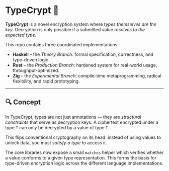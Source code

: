 # TypeCrypt 🔐

**TypeCrypt** is a novel encryption system where *types themselves are the key*. Decryption is only possible if a submitted value *resolves to the expected type*.

This repo contains three coordinated implementations:

- **Haskell** – the *Theory Branch*: formal specification, correctness, and type-driven logic.
- **Rust** – the *Production Branch*: hardened system for real-world usage, throughput-optimized.
- **Zig** – the *Experimental Branch*: compile-time metaprogramming, radical flexibility, and rapid prototyping.

---

## 🔍 Concept

In TypeCrypt, types are not just annotations — they are *structural constraints* that serve as decryption keys. A ciphertext encrypted under a type `T` can only be decrypted by a value of type `T`.

This flips conventional cryptography on its head: instead of using values to unlock data, you must *satisfy a type* to access it.

The core libraries now expose a small `matches` helper which verifies whether a value conforms to a given type representation. This forms the basis for type-driven encryption logic across the different language implementations.
